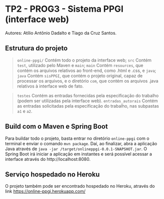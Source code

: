 # TP2 - PROG3 - Sistema PPGI (interface web)

Autores: Atílio Antônio Dadalto e Tiago da Cruz Santos.

## Estrutura do projeto

>`online-ppgi/` Contém todo o projeto da interface web; 
> `src` Contém `test`, utilizado pelo Maven e `main`; 
> `main` Contém `resources`, que contém os arquivos relativos ao front-end, como .html e .css, e `java`;
> `java` Contém `sisPPGI`, que contém o projeto original, capaz de processar os arquivos, e o diretório `com`, que contém os arquivos .java relativos à interface web de fato.
    
>`testes` Contém as entradas fornecidas pela especificação do trabalho (podem ser utilizadas pela interface web). 
>`entradas_autorais` Contém as entradas solicitadas pela especificação do trabalho, nas subpastas `a1` e `a2`. 

## Build com o Maven e Spring Boot
Para buildar todo o projeto, basta entrar no diretório `online-ppgi` com o terminal e enviar o comando `mvn package`. Daí, ao finalizar, abra a aplicação Java através de `java -jar /target/onlineppgi-0.0.1-SNAPSHOT.jar`. O Spring Boot irá iniciar a aplicação em instantes e será possível acessar a interface através do http://localhost:8080.

## Serviço hospedado no Heroku

O projeto também pode ser encontrado hospedado no Heroku, através do link https://online-ppgi.herokuapp.com/
